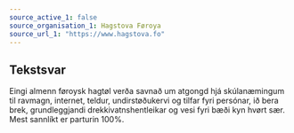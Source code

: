 ```yaml
---
source_active_1: false
source_organisation_1: Hagstova Føroya
source_url_1: "https://www.hagstova.fo"
---
```

## Tekstsvar  
Eingi almenn føroysk hagtøl verða savnað um atgongd hjá skúlanæmingum til ravmagn, internet, teldur, undirstøðukervi og tilfar fyri persónar, ið bera brek, grundleggjandi drekkivatnshentleikar og vesi fyri bæði kyn hvørt sær.  
Mest sannlíkt er parturin 100%.

